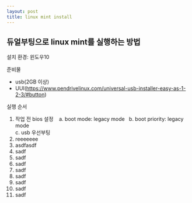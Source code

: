 ```yaml
---
layout: post
title: linux mint install
---
```


## 듀얼부팅으로 linux mint를 실행하는 방법
설치 환경: 윈도우10  

준비물  
- usb(2GB 이상)  
- UUI(https://www.pendrivelinux.com/universal-usb-installer-easy-as-1-2-3/#button)  

실행 순서  
1. 작업 전 bios 설정  
  a. boot mode: legacy mode  
  b. boot priority: legacy mode  
  c. usb 우선부팅  
2. reeeeeee  
3. asdfasdf  
4. sadf    
5. sadf
6. sadf
7. sadf
8. sadf
9. sadf
10. sadf
11. sadf
